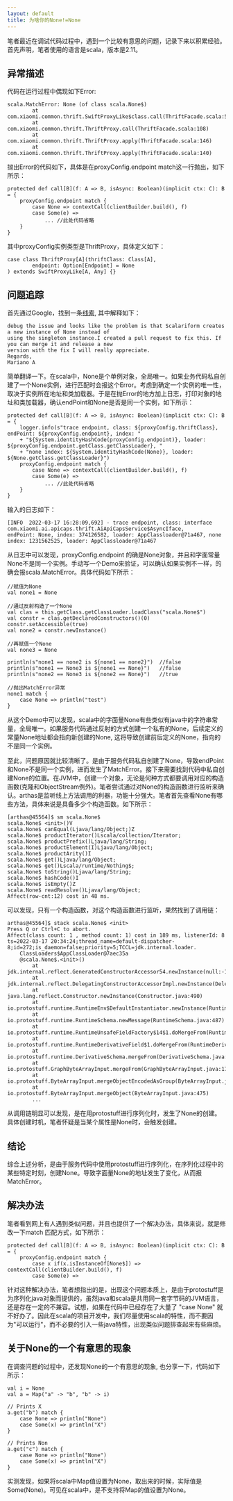 ```yaml
---
layout: default
title: 为啥你的None!=None
---
```


笔者最近在调试代码过程中，遇到一个比较有意思的问题，记录下来以积累经验。首先声明，笔者使用的语言是scala，版本是2.11。  

异常描述
----
代码在运行过程中偶现如下Error:
```
scala.MatchError: None (of class scala.None$)
        at com.xiaomi.common.thrift.SwiftProxyLike$class.call(ThriftFacade.scala:54)
        at com.xiaomi.common.thrift.ThriftProxy.call(ThriftFacade.scala:108)
        at com.xiaomi.common.thrift.ThriftProxy.apply(ThriftFacade.scala:146)
        at com.xiaomi.common.thrift.ThriftProxy.apply(ThriftFacade.scala:140)
```
抛出Error的代码如下，具体是在proxyConfig.endpoint match这一行抛出，如下所示：
```
protected def call[B](f: A => B, isAsync: Boolean)(implicit ctx: C): B = {
    proxyConfig.endpoint match {
        case None => contextCall(clientBuilder.build(), f)
        case Some(e) =>
            ... //此处代码省略
    }
}
```
其中proxyConfig实例类型是ThriftProxy，具体定义如下：
```
case class ThriftProxy[A](thriftClass: Class[A],
        endpoint: Option[Endpoint] = None
) extends SwiftProxyLike[A, Any] {}
```

问题追踪
----
首先通过Google，找到一条[线索](https://github.com/hierynomus/scalariform-gradle-plugin/issues/1), 其中解释如下：
```
debug the issue and looks like the problem is that Scalariform creates a new instance of None instead of 
using the singleton instance.I created a pull request to fix this. If you can merge it and release a new 
version with the fix I will really appreciate.
Regards,
Mariano A
```
简单翻译一下。在scala中，None是个单例对象，全局唯一。如果业务代码私自创建了一个None实例，进行匹配时会报这个Error。考虑到确定一个实例的唯一性，取决于实例所在地址和类加载器。于是在抛Error的地方加上日志，打印对象的地址和类加载器，确认endPoint和None是否是同一个实例，如下所示：
```
protected def call[B](f: A => B, isAsync: Boolean)(implicit ctx: C): B = {
    logger.info(s"trace endpoint, class: ${proxyConfig.thriftClass}, endPoint: ${proxyConfig.endpoint}, index: "
    + "${System.identityHashCode(proxyConfig.endpoint)}, loader: ${proxyConfig.endpoint.getClass.getClassLoader}, " 
    + "none index: ${System.identityHashCode(None)}, loader: ${None.getClass.getClassLoader}")
    proxyConfig.endpoint match {
        case None => contextCall(clientBuilder.build(), f)
        case Some(e) =>
            ... //此处代码省略
    }
}
```

输入的日志如下：
```
[INFO  2022-03-17 16:28:09,692] - trace endpoint, class: interface com.xiaomi.ai.apicaps.thrift.AiApiCapsService$AsyncIface, 
endPoint: None, index: 374126582, loader: AppClassloader@71a467, none index: 1231562525, loader: AppClassloader@71a467
```
从日志中可以发现，proxyConfig.endpoint 的确是None对象，并且和字面常量None不是同一个实例。手动写一个Demo来验证，可以确认如果实例不一样，的确会报scala.MatchError。具体代码如下所示：
```
//赋值为None
val none1 = None

//通过反射构造了一个None
val clas = this.getClass.getClassLoader.loadClass("scala.None$")
val constr = clas.getDeclaredConstructors()(0)
constr.setAccessible(true)
val none2 = constr.newInstance()

//再赋值一个None
val none3 = None

println(s"none1 == none2 is ${none1 == none2}")  //false
println(s"none1 == None3 is ${none1 == None}")   //false
println(s"none2 == None3 is ${none2 == None}")   //true

//抛出MatchError异常
none1 match {
    case None => println("test")
}
```
从这个Demo中可以发现，scala中的字面量None有些类似有java中的字符串常量，全局唯一。如果服务代码通过反射的方式创建一个私有的None，后续定义的常量None地址都会指向新创建的None, 这将导致创建前后定义的None，指向的不是同一个实例。  

至此，问题原因就比较清晰了。是由于服务代码私自创建了None，导致endPoint和None不是同一个实例，进而发生了MatchError。接下来需要找到代码中私自创建None的位置。在JVM中，创建一个对象，无论是何种方式都要调用对应的构造函数(克隆和ObjectStream例外)。笔者尝试通过对None的构造函数进行监听来确认。arthas是监听线上方法调用的利器，功能十分强大。笔者首先查看None有哪些方法，具体来说是具备多少个构造函数。如下所示：
```
[arthas@45564]$ sm scala.None$
scala.None$ <init>()V
scala.None$ canEqual(Ljava/lang/Object;)Z
scala.None$ productIterator()Lscala/collection/Iterator;
scala.None$ productPrefix()Ljava/lang/String;
scala.None$ productElement(I)Ljava/lang/Object;
scala.None$ productArity()I
scala.None$ get()Ljava/lang/Object;
scala.None$ get()Lscala/runtime/Nothing$;
scala.None$ toString()Ljava/lang/String;
scala.None$ hashCode()I
scala.None$ isEmpty()Z
scala.None$ readResolve()Ljava/lang/Object;
Affect(row-cnt:12) cost in 48 ms.
```

可以发现，只有一个构造函数，对这个构造函数进行监听，果然找到了调用链：
```
arthas@45564]$ stack scala.None$ <init>
Press Q or Ctrl+C to abort.
Affect(class count: 1 , method count: 1) cost in 189 ms, listenerId: 8
ts=2022-03-17 20:34:24;thread_name=default-dispatcher-8;id=272;is_daemon=false;priority=5;TCCL=jdk.internal.loader.
    ClassLoaders$AppClassLoader@7aec35a
    @scala.None$.<init>()
        at jdk.internal.reflect.GeneratedConstructorAccessor54.newInstance(null:-1)
        at jdk.internal.reflect.DelegatingConstructorAccessorImpl.newInstance(DelegatingConstructorAccessorImpl.java:45)
        at java.lang.reflect.Constructor.newInstance(Constructor.java:490)
        at io.protostuff.runtime.RuntimeEnv$DefaultInstantiator.newInstance(RuntimeEnv.java:331)
        at io.protostuff.runtime.RuntimeSchema.newMessage(RuntimeSchema.java:487)
        at io.protostuff.runtime.RuntimeUnsafeFieldFactory$14$1.doMergeFrom(RuntimeUnsafeFieldFactory.java:1145)
        at io.protostuff.runtime.RuntimeDerivativeField$1.doMergeFrom(RuntimeDerivativeField.java:63)
        at io.protostuff.runtime.DerivativeSchema.mergeFrom(DerivativeSchema.java:99)
        at io.protostuff.GraphByteArrayInput.mergeFrom(GraphByteArrayInput.java:171)
        at io.protostuff.ByteArrayInput.mergeObjectEncodedAsGroup(ByteArrayInput.java:503)
        at io.protostuff.ByteArrayInput.mergeObject(ByteArrayInput.java:475)
        ...
```
从调用链明显可以发现，是在用protostuff进行序列化时，发生了None的创建。具体创建时机，笔者怀疑是当某个属性是None时，会触发创建。

结论
----
综合上述分析，是由于服务代码中使用protostuff进行序列化，在序列化过程中的某些特定时刻，创建None。导致字面量None的地址发生了变化，从而报MatchError。

解决办法
----
笔者看到网上有人遇到类似问题，并且也提供了一个解决办法，具体来说，就是修改一下match 匹配方式，如下所示：
```
protected def call[B](f: A => B, isAsync: Boolean)(implicit ctx: C): B = {
    proxyConfig.endpoint match {
        case x if(x.isInstanceOf[None$]) => contextCall(clientBuilder.build(), f)
        case Some(e) =>
```
针对这种解决办法，笔者想指出的是，出现这个问题本质上，是由于protostuff是为序列化java对象而提供的，虽然java和scala是共用同一套字节码的JVM语言，还是存在一定的不兼容。试想，如果在代码中已经存在了大量了 "case None" 就不好办了。因此在scala的项目开发中，我们尽量使用scala的特性，而不要因为"可以运行"，而不必要的引入一些java特性，出现类似问题排查起来有些麻烦。

关于None的一个有意思的现象
----
在调查问题的过程中，还发现None的一个有意思的现象, 也分享一下，代码如下所示：
```
val i = None
val a = Map("a" -> "b", "b" -> i)

// Prints X
a.get("b") match {
    case None => println("None")
    case Some(x) => println("X")
}
  
// Prints Non
a.get("c") match {
    case None => println("None")
    case Some(x) => println("X")
} 
```
实测发现，如果将scala中Map值设置为None，取出来的时候，实际值是Some(None)。可见在scala中，是不支持将Map的值设置为None。